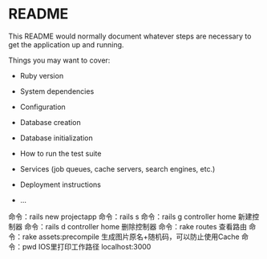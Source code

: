 # README

This README would normally document whatever steps are necessary to get the
application up and running.

Things you may want to cover:

* Ruby version

* System dependencies

* Configuration

* Database creation

* Database initialization

* How to run the test suite

* Services (job queues, cache servers, search engines, etc.)

* Deployment instructions

* ...

命令：rails new projectapp
命令：rails s
命令：rails g controller home  新建控制器
命令：rails d controller home  删除控制器
命令：rake routes  查看路由
命令：rake assets:precompile  生成图片原名+随机码，可以防止使用Cache
命令：pwd  IOS里打印工作路径
localhost:3000